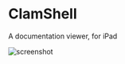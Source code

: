 # ClamShell

A documentation viewer, for iPad

![screenshot](https://github.com/kattrali/clamshell-ipad/raw/master/Documentation/ClamShell.png)
